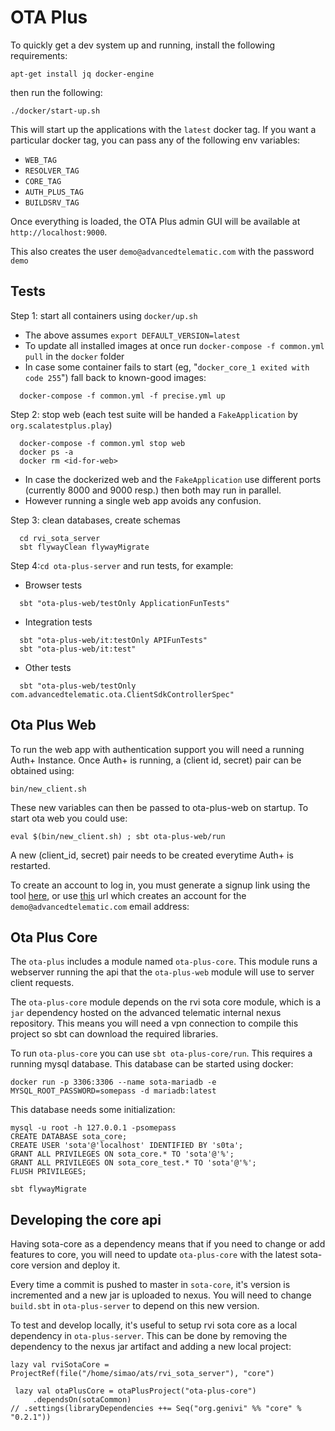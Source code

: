 # OTA Plus

To quickly get a dev system up and running, install the following requirements:

```
apt-get install jq docker-engine
```

then run the following:

```
./docker/start-up.sh
```

This will start up the applications with the `latest` docker tag. If you want a particular docker tag, you can pass any of the following env variables:

- `WEB_TAG`
- `RESOLVER_TAG`
- `CORE_TAG`
- `AUTH_PLUS_TAG`
- `BUILDSRV_TAG`

Once everything is loaded, the OTA Plus admin GUI will be available at
`http://localhost:9000`.

This also creates the user `demo@advancedtelematic.com` with the password `demo`

## Tests

Step 1: start all containers using `docker/up.sh`
  - The above assumes `export DEFAULT_VERSION=latest`
  - To update all installed images at once run `docker-compose -f common.yml pull` in the `docker` folder
  - In case some container fails to start (eg, "`docker_core_1 exited with code 255`") fall back to known-good images:
```
  docker-compose -f common.yml -f precise.yml up
```

Step 2: stop web (each test suite will be handed a `FakeApplication` by `org.scalatestplus.play`)
```
  docker-compose -f common.yml stop web
  docker ps -a
  docker rm <id-for-web>
```
  - In case the dockerized web and the `FakeApplication` use different ports (currently 8000 and 9000 resp.) then both may run in parallel.
  - However running a single web app avoids any confusion.

Step 3: clean databases, create schemas
```
  cd rvi_sota_server
  sbt flywayClean flywayMigrate
```

Step 4:`cd ota-plus-server` and run tests, for example:

- Browser tests
```
  sbt "ota-plus-web/testOnly ApplicationFunTests"
```
- Integration tests
```
  sbt "ota-plus-web/it:testOnly APIFunTests"
  sbt "ota-plus-web/it:test"
```
- Other tests
```
  sbt "ota-plus-web/testOnly com.advancedtelematic.ota.ClientSdkControllerSpec"
```

## Ota Plus Web

To run the web app with authentication support you will need a running
Auth+ Instance. Once Auth+ is running, a (client id, secret) pair can
be obtained using:

    bin/new_client.sh

These new variables can then be passed to ota-plus-web on startup. To
start ota web you could use:

    eval $(bin/new_client.sh) ; sbt ota-plus-web/run

A new (client_id, secret) pair needs to be created everytime Auth+ is
restarted.

To create an account to log in, you must generate a signup link using the tool [here](https://gitlab.advancedtelematic.com/vladimir/ota-plus-invite), or use [this](http://localhost:9000/signup/eyJhbGciOiJIUzI1NiJ9.eyJuYW1lIjoiRGVtbyIsImVtYWlsIjoiZGVtb0BhZHZhbmNlZHRlbGVtYXRpYy5jb20iLCJwaG9uZV9udW1iZXIiOiJVbmtub3duIn0.RMTV1PcOWDJhwEuo1tCHpM_xC4NYpCqZNN-ZtlMLaQg) url which creates an account for the `demo@advancedtelematic.com` email address:

  


## Ota Plus Core

The `ota-plus` includes a module named `ota-plus-core`. This module
runs a webserver running the api that the `ota-plus-web` module will
use to server client requests.

The `ota-plus-core` module depends on the rvi sota core module, which
is a `jar` dependency hosted on the advanced telematic internal nexus
repository. This means you will need a vpn connection to compile this
project so sbt can download the required libraries.

To run `ota-plus-core` you can use `sbt ota-plus-core/run`. This
requires a running mysql database. This database can be started using
docker:

    docker run -p 3306:3306 --name sota-mariadb -e MYSQL_ROOT_PASSWORD=somepass -d mariadb:latest

This database needs some initialization:

    mysql -u root -h 127.0.0.1 -psomepass
    CREATE DATABASE sota_core;
    CREATE USER 'sota'@'localhost' IDENTIFIED BY 's0ta';
    GRANT ALL PRIVILEGES ON sota_core.* TO 'sota'@'%';
    GRANT ALL PRIVILEGES ON sota_core_test.* TO 'sota'@'%';
    FLUSH PRIVILEGES;

    sbt flywayMigrate

## Developing the core api

Having sota-core as a dependency means that if you need to change or
add features to core, you will need to update `ota-plus-core` with the
latest sota-core version and deploy it.

Every time a commit is pushed to master in `sota-core`, it's version is
incremented and a new jar is uploaded to nexus. You will need to
change `build.sbt` in `ota-plus-server` to depend on this new version.

To test and develop locally, it's useful to setup rvi sota core as a
local dependency in `ota-plus-server`. This can be done by removing
the dependency to the nexus jar artifact and adding a new local
project:

    lazy val rviSotaCore = ProjectRef(file("/home/simao/ats/rvi_sota_server"), "core")
    
     lazy val otaPlusCore = otaPlusProject("ota-plus-core")
         .dependsOn(sotaCommon)
    // .settings(libraryDependencies ++= Seq("org.genivi" %% "core" % "0.2.1"))
